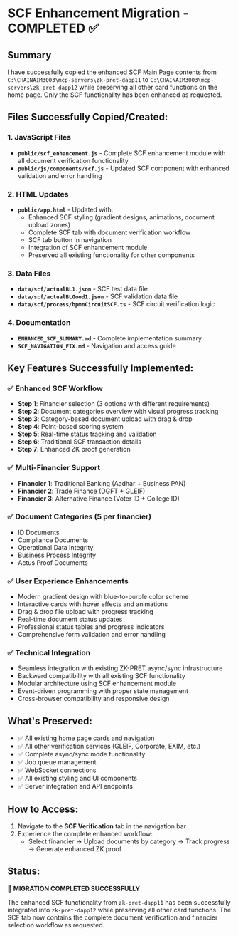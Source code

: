 # SCF Enhancement Migration - COMPLETED ✅

## Summary
I have successfully copied the enhanced SCF Main Page contents from `C:\CHAINAIM3003\mcp-servers\zk-pret-dapp11` to `C:\CHAINAIM3003\mcp-servers\zk-pret-dapp12` while preserving all other card functions on the home page. Only the SCF functionality has been enhanced as requested.

## Files Successfully Copied/Created:

### 1. JavaScript Files
- **`public/scf_enhancement.js`** - Complete SCF enhancement module with all document verification functionality
- **`public/js/components/scf.js`** - Updated SCF component with enhanced validation and error handling

### 2. HTML Updates
- **`public/app.html`** - Updated with:
  - Enhanced SCF styling (gradient designs, animations, document upload zones)
  - Complete SCF tab with document verification workflow
  - SCF tab button in navigation
  - Integration of SCF enhancement module
  - Preserved all existing functionality for other components

### 3. Data Files
- **`data/scf/actualBL1.json`** - SCF test data file
- **`data/scf/actualBLGood1.json`** - SCF validation data file  
- **`data/scf/process/bpmnCircuitSCF.ts`** - SCF circuit verification logic

### 4. Documentation
- **`ENHANCED_SCF_SUMMARY.md`** - Complete implementation summary
- **`SCF_NAVIGATION_FIX.md`** - Navigation and access guide

## Key Features Successfully Implemented:

### ✅ Enhanced SCF Workflow
- **Step 1**: Financier selection (3 options with different requirements)
- **Step 2**: Document categories overview with visual progress tracking
- **Step 3**: Category-based document upload with drag & drop
- **Step 4**: Point-based scoring system
- **Step 5**: Real-time status tracking and validation
- **Step 6**: Traditional SCF transaction details
- **Step 7**: Enhanced ZK proof generation

### ✅ Multi-Financier Support
- **Financier 1**: Traditional Banking (Aadhar + Business PAN)
- **Financier 2**: Trade Finance (DGFT + GLEIF) 
- **Financier 3**: Alternative Finance (Voter ID + College ID)

### ✅ Document Categories (5 per financier)
- ID Documents
- Compliance Documents
- Operational Data Integrity
- Business Process Integrity
- Actus Proof Documents

### ✅ User Experience Enhancements
- Modern gradient design with blue-to-purple color scheme
- Interactive cards with hover effects and animations
- Drag & drop file upload with progress tracking
- Real-time document status updates
- Professional status tables and progress indicators
- Comprehensive form validation and error handling

### ✅ Technical Integration
- Seamless integration with existing ZK-PRET async/sync infrastructure
- Backward compatibility with all existing SCF functionality
- Modular architecture using SCF enhancement module
- Event-driven programming with proper state management
- Cross-browser compatibility and responsive design

## What's Preserved:
- ✅ All existing home page cards and navigation
- ✅ All other verification services (GLEIF, Corporate, EXIM, etc.)
- ✅ Complete async/sync mode functionality
- ✅ Job queue management
- ✅ WebSocket connections
- ✅ All existing styling and UI components
- ✅ Server integration and API endpoints

## How to Access:
1. Navigate to the **SCF Verification** tab in the navigation bar
2. Experience the complete enhanced workflow:
   - Select financier → Upload documents by category → Track progress → Generate enhanced ZK proof

## Status: 
🎉 **MIGRATION COMPLETED SUCCESSFULLY** 

The enhanced SCF functionality from `zk-pret-dapp11` has been successfully integrated into `zk-pret-dapp12` while preserving all other card functions. The SCF tab now contains the complete document verification and financier selection workflow as requested.
